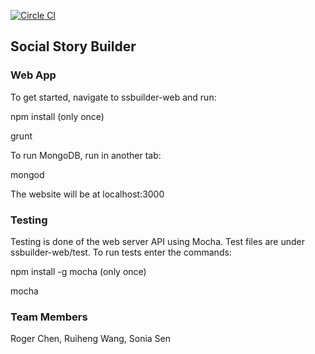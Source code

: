 [![Circle CI](https://circleci.com/gh/szsen/SocialStoryBuilder.svg?style=shield&circle-token=6dcc69c259a452d1e6aaf71ab9fe18a0aec168bd)](https://circleci.com/gh/szsen/SocialStoryBuilder/tree/master)

Social Story Builder
-----------------------

### Web App

To get started, navigate to ssbuilder-web and run:

npm install (only once)

grunt

To run MongoDB, run in another tab:

mongod

The website will be at localhost:3000

### Testing

Testing is done of the web server API using Mocha. Test files are under ssbuilder-web/test. To run tests enter the commands:

npm install -g mocha (only once)

mocha


### Team Members

Roger Chen, Ruiheng Wang, Sonia Sen
